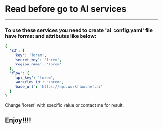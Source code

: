# Read before go to AI services 
-----

### To use these services you need to create 'ai_config.yaml' file have format and attributes like below: 
```YAML
{
  's3': {
    'key': 'lorem',
    'secret_key': 'lorem',
    'region_name': 'lorem' 
  },
  'flow': {
    'api_key': 'lorem',
    'workflow_id': 'lorem',
    'base_url': 'https://api.workflowchef.ai'
  }
}
```
Change 'lorem' with specific value or contact me for result.

## Enjoy!!!!